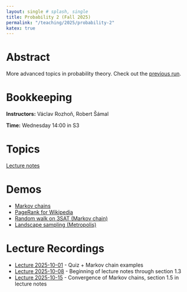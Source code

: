 ```yaml
---
layout: single # splash, single
title: Probability 2 (Fall 2025)
permalink: "/teaching/2025/probability-2"
katex: true
---
```


# Abstract

More advanced topics in probability theory.
Check out the [previous run](https://iuuk.mff.cuni.cz/~samal/vyuka/2425/PSt2/). 

# Bookkeeping

**Instructors:** Václav Rozhoň, Robert Šámal

**Time:** Wednesday 14:00 in S3

# Topics

[Lecture notes](https://iuuk.mff.cuni.cz/~samal/vyuka/2425/PSt2/LN.pdf)

# Demos

- [Markov chains](/teaching/markov_chains/)
- [PageRank for Wikipedia](/teaching/pagerank/public/)
 - [Random walk on 3SAT (Markov chain)](/teaching/3sat-random-walk/)
 - [Landscape sampling (Metropolis)](/teaching/landscape-demo/build/)

# Lecture Recordings

- [Lecture 2025-10-01](https://kam.mff.cuni.cz/~vasek/video/ZS-2025/prednaska-2025-10-01.mp4) - Quiz + Markov chain examples
- [Lecture 2025-10-08](https://kam.mff.cuni.cz/~vasek/video/ZS-2025/prednaska-2025-10-08.mp4) - Beginning of lecture notes through section 1.3
- [Lecture 2025-10-15](https://kam.mff.cuni.cz/~vasek/video/ZS-2025/prednaska-2025-10-15.mp4) - Convergence of Markov chains, section 1.5 in lecture notes

